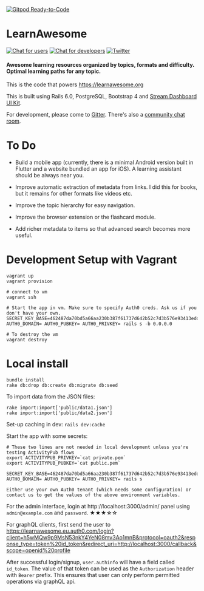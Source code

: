[![Gitpod Ready-to-Code](https://img.shields.io/badge/Gitpod-Ready--to--Code-blue?logo=gitpod)](https://gitpod.io/#https://github.com/learn-awesome/learn) 

# LearnAwesome

[![Chat for users](https://img.shields.io/badge/-Gitter-0a0a0a.svg?style=flat&colorA=0a0a0a)](https://gitter.im/learn-awesome/community)
[![Chat for developers](https://img.shields.io/badge/-Gitter-0a0a0a.svg?style=flat&colorA=0a0a0a)](https://gitter.im/learn-awesome/community)
[![Twitter](https://img.shields.io/badge/-Twitter-0a0a0a.svg?style=flat&colorA=0a0a0a)](https://twitter.com/learn_awesome)

#### Awesome learning resources organized by topics, formats and difficulty. Optimal learning paths for any topic.

This is the code that powers https://learnawesome.org

This is built using Rails 6.0, PostgreSQL, Bootstrap 4 and [Stream Dashboard UI Kit](https://htmlstream.com/templates/stream-dashboard-ui-kit).

For development, please come to [Gitter](https://gitter.im/learn-awesome/meta). There's also a [community chat room](https://gitter.im/learn-awesome/community).

# To Do

- Build a mobile app (currently, there is a minimal Android version built in Flutter and a website bundled an app for iOS). A learning assistant should be always near you.

- Improve automatic extraction of metadata from links. I did this for books, but it remains for other formats like videos etc.

- Improve the topic hierarchy for easy navigation.

- Improve the browser extension or the flashcard module.

- Add richer metadata to items so that advanced search becomes more useful.

# Development Setup with Vagrant

```
vagrant up
vagrant provision

# connect to vm
vagrant ssh

# Start the app in vm. Make sure to specify Auth0 creds. Ask us if you don't have your own.
SECRET_KEY_BASE=462487da70bd5a66aa230b387f61737d642b52c7d3b576e93413eddfc25fc8144eb52d19ae42d4bd8c4521f97e53956e0b3d8b4dba587f9edc7e8dbcc5238e8f AUTH0_DOMAIN= AUTH0_PUBKEY= AUTH0_PRIVKEY= rails s -b 0.0.0.0

# To destroy the vm
vagrant destroy

```

# Local install

```
bundle install
rake db:drop db:create db:migrate db:seed
```

To import data from the JSON files:
```
rake import:import['public/data1.json']
rake import:import['public/data2.json']
```

Set-up caching in dev:
`rails dev:cache`

Start the app with some secrets:
```
# These two lines are not needed in local development unless you're testing ActivityPub flows
export ACTIVITYPUB_PRIVKEY=`cat private.pem`
export ACTIVITYPUB_PUBKEY=`cat public.pem`

SECRET_KEY_BASE=462487da70bd5a66aa230b387f61737d642b52c7d3b576e93413eddfc25fc8144eb52d19ae42d4bd8c4521f97e53956e0b3d8b4dba587f9edc7e8dbcc5238e8f AUTH0_DOMAIN= AUTH0_PUBKEY= AUTH0_PRIVKEY= rails s

Either use your own Auth0 tenant (which needs some configuration) or contact us to get the values of the above environment variables.
```

For the admin interface, login at http://localhost:3000/admin/ panel using `admin@example.com` and `password`.
★★★☆☆


For graphQL clients, first send the user to https://learnawesome.eu.auth0.com/login?client=h5wMQw9p9MsN53nkY4YeN08mv3Ao1mnB&protocol=oauth2&response_type=token%20id_token&redirect_uri=http://localhost:3000/callback&scope=openid%20profile

After successful login/signup, `user.authinfo` will have a field called `id_token`.
The value of that token can be used as the `Authorization` header with `Bearer` prefix. This ensures that user can only perform permitted operations via graphQL api.
